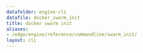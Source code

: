 ```yaml
---
datafolder: engine-cli
datafile: docker_swarm_init
title: docker swarm init
aliases:
- /edge/engine/reference/commandline/swarm_init/
layout: cli
---
```


<!--
This page is automatically generated from Docker's source code. If you want to
suggest a change to the text that appears here, open a ticket or pull request
in the source repository on GitHub:

https://github.com/docker/cli
-->